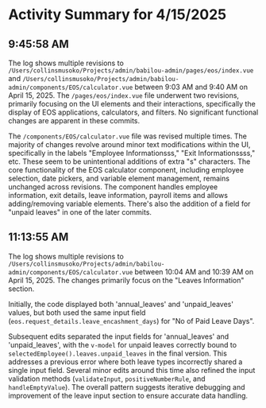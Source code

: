 # Activity Summary for 4/15/2025

## 9:45:58 AM
The log shows multiple revisions to `/Users/collinsmusoko/Projects/admin/babilou-admin/pages/eos/index.vue` and `/Users/collinsmusoko/Projects/admin/babilou-admin/components/EOS/calculator.vue` between 9:03 AM and 9:40 AM on April 15, 2025.  The `/pages/eos/index.vue` file underwent two revisions, primarily focusing on the UI elements and their interactions,  specifically the display of EOS applications, calculators, and filters.  No significant functional changes are apparent in these commits.


The `/components/EOS/calculator.vue` file was revised multiple times. The majority of changes revolve around minor text modifications within the UI, specifically in the labels "Employee Informationsss," "Exit Informationssss," etc. These seem to be unintentional additions of extra "s" characters.  The core functionality of the EOS calculator component, including employee selection, date pickers, and variable element management, remains unchanged across revisions.  The component handles employee information, exit details, leave information, payroll items and allows adding/removing variable elements.  There's also the addition of a field for "unpaid leaves" in one of the later commits.


## 11:13:55 AM
The log shows multiple revisions to `/Users/collinsmusoko/Projects/admin/babilou-admin/components/EOS/calculator.vue` between 10:04 AM and 10:39 AM on April 15, 2025.  The changes primarily focus on the "Leaves Information" section.

Initially,  the code displayed both 'annual_leaves' and 'unpaid_leaves' values, but both used the same input field (`eos.request_details.leave_encashment_days`) for "No of Paid Leave Days".

Subsequent edits separated the input fields for 'annual_leaves' and 'unpaid_leaves',  with  the `v-model` for unpaid leaves correctly bound to `selectedEmployee().leaves.unpaid_leaves` in the final version.  This addresses a previous error where both leave types incorrectly shared a single input field.  Several minor edits around this time also refined the input validation methods (`validateInput`, `positiveNumberRule`, and `handleEmptyValue`).  The overall pattern suggests iterative debugging and improvement of the leave input section to ensure accurate data handling.
